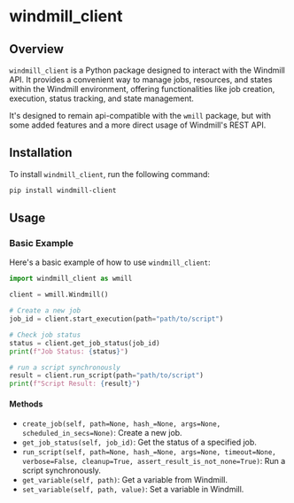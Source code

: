 # windmill_client

## Overview

`windmill_client` is a Python package designed to interact with the Windmill API. It provides a convenient way to manage jobs, resources, and states within the Windmill environment, offering functionalities like job creation, execution, status tracking, and state management.

It's designed to remain api-compatible with the `wmill` package, but with some added features and a more direct usage
of Windmill's REST API.

## Installation

To install `windmill_client`, run the following command:

```bash
pip install windmill-client
```

## Usage

### Basic Example

Here's a basic example of how to use `windmill_client`:

```python
import windmill_client as wmill

client = wmill.Windmill()

# Create a new job
job_id = client.start_execution(path="path/to/script")

# Check job status
status = client.get_job_status(job_id)
print(f"Job Status: {status}")

# run a script synchronously
result = client.run_script(path="path/to/script")
print(f"Script Result: {result}")
```

#### Methods

- `create_job(self, path=None, hash_=None, args=None, scheduled_in_secs=None)`: Create a new job.
- `get_job_status(self, job_id)`: Get the status of a specified job.
- `run_script(self, path=None, hash_=None, args=None, timeout=None, verbose=False, cleanup=True, assert_result_is_not_none=True)`: Run a script synchronously.
- `get_variable(self, path)`: Get a variable from Windmill.
- `set_variable(self, path, value)`: Set a variable in Windmill.
